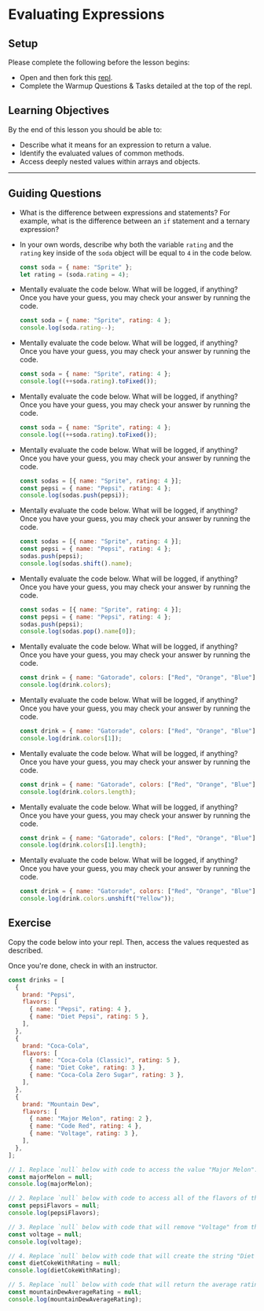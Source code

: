 # Evaluating Expressions

## Setup

Please complete the following before the lesson begins:

- Open and then fork this [repl](https://replit.com/@Pursuit/Warmup-Evaluating-Expressions#index.js).
- Complete the Warmup Questions & Tasks detailed at the top of the repl.

## Learning Objectives

By the end of this lesson you should be able to:

- Describe what it means for an expression to return a value.
- Identify the evaluated values of common methods.
- Access deeply nested values within arrays and objects.

---

## Guiding Questions

- What is the difference between expressions and statements? For example, what is the difference between an `if` statement and a ternary expression?

- In your own words, describe why both the variable `rating` and the `rating` key inside of the `soda` object will be equal to `4` in the code below.

  ```js
  const soda = { name: "Sprite" };
  let rating = (soda.rating = 4);
  ```

- Mentally evaluate the code below. What will be logged, if anything? Once you have your guess, you may check your answer by running the code.

  ```js
  const soda = { name: "Sprite", rating: 4 };
  console.log(soda.rating--);
  ```

- Mentally evaluate the code below. What will be logged, if anything? Once you have your guess, you may check your answer by running the code.

  ```js
  const soda = { name: "Sprite", rating: 4 };
  console.log((++soda.rating).toFixed());
  ```

- Mentally evaluate the code below. What will be logged, if anything? Once you have your guess, you may check your answer by running the code.

  ```js
  const soda = { name: "Sprite", rating: 4 };
  console.log((++soda.rating).toFixed());
  ```

- Mentally evaluate the code below. What will be logged, if anything? Once you have your guess, you may check your answer by running the code.

  ```js
  const sodas = [{ name: "Sprite", rating: 4 }];
  const pepsi = { name: "Pepsi", rating: 4 };
  console.log(sodas.push(pepsi));
  ```

- Mentally evaluate the code below. What will be logged, if anything? Once you have your guess, you may check your answer by running the code.

  ```js
  const sodas = [{ name: "Sprite", rating: 4 }];
  const pepsi = { name: "Pepsi", rating: 4 };
  sodas.push(pepsi);
  console.log(sodas.shift().name);
  ```

- Mentally evaluate the code below. What will be logged, if anything? Once you have your guess, you may check your answer by running the code.

  ```js
  const sodas = [{ name: "Sprite", rating: 4 }];
  const pepsi = { name: "Pepsi", rating: 4 };
  sodas.push(pepsi);
  console.log(sodas.pop().name[0]);
  ```

- Mentally evaluate the code below. What will be logged, if anything? Once you have your guess, you may check your answer by running the code.

  ```js
  const drink = { name: "Gatorade", colors: ["Red", "Orange", "Blue"] };
  console.log(drink.colors);
  ```

- Mentally evaluate the code below. What will be logged, if anything? Once you have your guess, you may check your answer by running the code.

  ```js
  const drink = { name: "Gatorade", colors: ["Red", "Orange", "Blue"] };
  console.log(drink.colors[1]);
  ```

- Mentally evaluate the code below. What will be logged, if anything? Once you have your guess, you may check your answer by running the code.

  ```js
  const drink = { name: "Gatorade", colors: ["Red", "Orange", "Blue"] };
  console.log(drink.colors.length);
  ```

- Mentally evaluate the code below. What will be logged, if anything? Once you have your guess, you may check your answer by running the code.

  ```js
  const drink = { name: "Gatorade", colors: ["Red", "Orange", "Blue"] };
  console.log(drink.colors[1].length);
  ```

- Mentally evaluate the code below. What will be logged, if anything? Once you have your guess, you may check your answer by running the code.

  ```js
  const drink = { name: "Gatorade", colors: ["Red", "Orange", "Blue"] };
  console.log(drink.colors.unshift("Yellow"));
  ```

## Exercise

Copy the code below into your repl. Then, access the values requested as described.

Once you're done, check in with an instructor.

```js
const drinks = [
  {
    brand: "Pepsi",
    flavors: [
      { name: "Pepsi", rating: 4 },
      { name: "Diet Pepsi", rating: 5 },
    ],
  },
  {
    brand: "Coca-Cola",
    flavors: [
      { name: "Coca-Cola (Classic)", rating: 5 },
      { name: "Diet Coke", rating: 3 },
      { name: "Coca-Cola Zero Sugar", rating: 3 },
    ],
  },
  {
    brand: "Mountain Dew",
    flavors: [
      { name: "Major Melon", rating: 2 },
      { name: "Code Red", rating: 4 },
      { name: "Voltage", rating: 3 },
    ],
  },
];

// 1. Replace `null` below with code to access the value "Major Melon".
const majorMelon = null;
console.log(majorMelon);

// 2. Replace `null` below with code to access all of the flavors of the Pepsi brand.
const pepsiFlavors = null;
console.log(pepsiFlavors);

// 3. Replace `null` below with code that will remove "Voltage" from the list of Mountain Dew flavors.
const voltage = null;
console.log(voltage);

// 4. Replace `null` below with code that will create the string "Diet Coke: 3". You will need to access the above array multiple times.
const dietCokeWithRating = null;
console.log(dietCokeWithRating);

// 5. Replace `null` below with code that will return the average rating for all Mountain Dew flavors. You will need to access the above array multiple times.
const mountainDewAverageRating = null;
console.log(mountainDewAverageRating);
```
